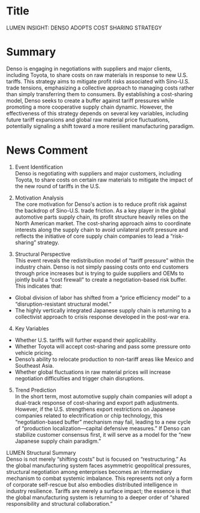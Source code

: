 # Title
LUMEN INSIGHT: DENSO ADOPTS COST SHARING STRATEGY

# Summary
Denso is engaging in negotiations with suppliers and major clients, including Toyota, to share costs on raw materials in response to new U.S. tariffs. This strategy aims to mitigate profit risks associated with Sino-U.S. trade tensions, emphasizing a collective approach to managing costs rather than simply transferring them to consumers. By establishing a cost-sharing model, Denso seeks to create a buffer against tariff pressures while promoting a more cooperative supply chain dynamic. However, the effectiveness of this strategy depends on several key variables, including future tariff expansions and global raw material price fluctuations, potentially signaling a shift toward a more resilient manufacturing paradigm.

# News Comment
1. Event Identification  
Denso is negotiating with suppliers and major customers, including Toyota, to share costs on certain raw materials to mitigate the impact of the new round of tariffs in the U.S.  

2. Motivation Analysis  
The core motivation for Denso's action is to reduce profit risk against the backdrop of Sino-U.S. trade friction. As a key player in the global automotive parts supply chain, its profit structure heavily relies on the North American market. The cost-sharing approach aims to coordinate interests along the supply chain to avoid unilateral profit pressure and reflects the initiative of core supply chain companies to lead a “risk-sharing” strategy.  

3. Structural Perspective  
This event reveals the redistribution model of “tariff pressure” within the industry chain. Denso is not simply passing costs onto end customers through price increases but is trying to guide suppliers and OEMs to jointly build a “cost firewall” to create a negotiation-based risk buffer. This indicates that:

- Global division of labor has shifted from a “price efficiency model” to a “disruption-resistant structural model.”  
- The highly vertically integrated Japanese supply chain is returning to a collectivist approach to crisis response developed in the post-war era.  

4. Key Variables  

- Whether U.S. tariffs will further expand their applicability.  
- Whether Toyota will accept cost-sharing and pass some pressure onto vehicle pricing.  
- Denso’s ability to relocate production to non-tariff areas like Mexico and Southeast Asia.  
- Whether global fluctuations in raw material prices will increase negotiation difficulties and trigger chain disruptions.  

5. Trend Prediction  
In the short term, most automotive supply chain companies will adopt a dual-track response of cost-sharing and export path adjustments. However, if the U.S. strengthens export restrictions on Japanese companies related to electrification or chip technology, this “negotiation-based buffer” mechanism may fail, leading to a new cycle of “production localization—capital defensive measures.” If Denso can stabilize customer consensus first, it will serve as a model for the “new Japanese supply chain paradigm.”  

LUMEN Structural Summary  
Denso is not merely “shifting costs” but is focused on “restructuring.” As the global manufacturing system faces asymmetric geopolitical pressures, structural negotiation among enterprises becomes an intermediary mechanism to combat systemic imbalance. This represents not only a form of corporate self-rescue but also embodies distributed intelligence in industry resilience. Tariffs are merely a surface impact; the essence is that the global manufacturing system is returning to a deeper order of “shared responsibility and structural collaboration.”
